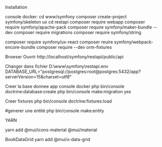 Installation


console docker:
cd www/symfony
composer create-project symfony/skeleton ux
cd restapi
composer require webapp
composer require symfony/apache-pack
composer require symfony/maker-bundle --dev
composer require migrations
composer require symfony/string


composer require symfony/ux-react
composer reuire symfony/webpack-encore-bundle
composer require --dev orm-fixtures


Browser
Ouvrir http://localhost/symfony/restapi/public/api

Changer dans fichier D:\www\symfony\restapi\.env
DATABASE_URL="postgresql://postgres:root@postgres:5432/app?serverVersion=15&charset=utf8"


Creer la base donnee app
console docker
php bin/console doctrine:database:create
php bin/console make:migration
yes

Creer fixtures
php bin/console doctrine:fixtures:load


#generer une entité
php bin/console make:entity


YARN

yarn add @mui/icons-material @mui/material

BookDataGrid
yarn add @mui/x-data-grid